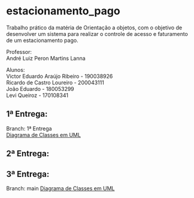 # estacionamento_pago
Trabalho prático da matéria de Orientação a objetos, com o objetivo de desenvolver um sistema para realizar o controle de acesso e faturamento de um estacionamento pago.  
  
Professor:  
André Luiz Peron Martins Lanna  
  
Alunos:  
Victor Eduardo Araújo Ribeiro - 190038926  
Ricardo de Castro Loureiro - 200043111  
João Eduardo - 180053299  
Levi Queiroz - 170108341  
  
## 1ª Entrega:  
Branch: 1ª Entrega  
[Diagrama de Classes em UML](https://drive.google.com/file/d/1tojmaQLHBeqHPTwzbn8UvEA_vBSlfJyB/view?usp=sharing)  
  
## 2ª Entrega:  
  
  
## 3ª Entrega:  
  Branch: main
  [Diagrama de Classes em UML](https://app.diagrams.net/#G1klPhdSoKdMvJw5OyiIiUt6zE0cZSjl84)  
  
